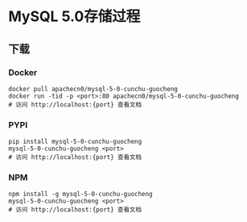 # MySQL 5.0存储过程

## 下载

### Docker

```
docker pull apachecn0/mysql-5-0-cunchu-guocheng
docker run -tid -p <port>:80 apachecn0/mysql-5-0-cunchu-guocheng
# 访问 http://localhost:{port} 查看文档
```

### PYPI

```
pip install mysql-5-0-cunchu-guocheng
mysql-5-0-cunchu-guocheng <port>
# 访问 http://localhost:{port} 查看文档
```

### NPM

```
npm install -g mysql-5-0-cunchu-guocheng
mysql-5-0-cunchu-guocheng <port>
# 访问 http://localhost:{port} 查看文档
```